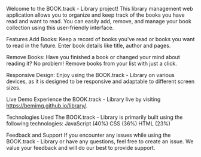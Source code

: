 Welcome to the BOOK.track - Library project! This library management web application allows you to organize and keep track of the books you have read and want to read. You can easily add, remove, and manage your book collection using this user-friendly interface.

Features
Add Books: Keep a record of books you've read or books you want to read in the future. Enter book details like title, author and pages.

Remove Books: Have you finished a book or changed your mind about reading it? No problem! Remove books from your list with just a click.

Responsive Design: Enjoy using the BOOK.track - Library on various devices, as it is designed to be responsive and adaptable to different screen sizes.

Live Demo
Experience the BOOK.track - Library live by visiting https://bemimg.github.io/library/.

Technologies Used
The BOOK.track - Library is primarily built using the following technologies:
JavaScript (40%)
CSS (36%)
HTML (23%)

Feedback and Support
If you encounter any issues while using the BOOK.track - Library or have any questions, feel free to create an issue. We value your feedback and will do our best to provide support.
